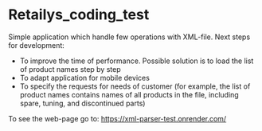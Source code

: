# Retailys_coding_test

Simple application which handle few operations with XML-file. 
Next steps for development:
- To improve the time of performance. Possible solution is to load the list of product names  step by step
- To adapt application for mobile devices
- To specify the requests for needs of customer (for example, the list of product names contains names of all products in the file, including spare, tuning, and discontinued parts) 

To see the web-page go to: https://xml-parser-test.onrender.com/